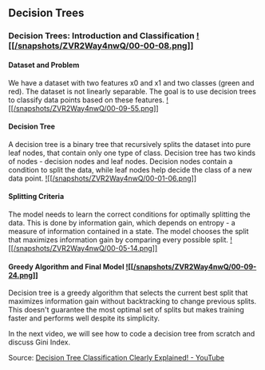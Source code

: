 ## Decision Trees
### Decision Trees: Introduction and Classification [![[/snapshots/ZVR2Way4nwQ/00-00-08.png]]](<https://youtu.be/ZVR2Way4nwQ?t=5s>)

#### Dataset and Problem

We have a dataset with two features x0 and x1 and two classes (green and red). The dataset is not linearly separable. The goal is to use decision trees to classify data points based on these features. [![[/snapshots/ZVR2Way4nwQ/00-09-55.png]]](<https://youtu.be/ZVR2Way4nwQ?t=592s>)

#### Decision Tree

A decision tree is a binary tree that recursively splits the dataset into pure leaf nodes, that contain only one type of class. Decision tree has two kinds of nodes - decision nodes and leaf nodes. Decision nodes contain a condition to split the data, while leaf nodes help decide the class of a new data point. [![[/snapshots/ZVR2Way4nwQ/00-01-06.png]]](<https://youtu.be/ZVR2Way4nwQ?t=64s>)

#### Splitting Criteria

The model needs to learn the correct conditions for optimally splitting the data. This is done by information gain, which depends on entropy - a measure of information contained in a state. The model chooses the split that maximizes information gain by comparing every possible split. [![[/snapshots/ZVR2Way4nwQ/00-05-14.png]]](<https://youtu.be/ZVR2Way4nwQ?t=311s>)

#### Greedy Algorithm and Final Model [![[/snapshots/ZVR2Way4nwQ/00-09-24.png]]](<https://youtu.be/ZVR2Way4nwQ?t=561s>)

Decision tree is a greedy algorithm that selects the current best split that maximizes information gain without backtracking to change previous splits. This doesn't guarantee the most optimal set of splits but makes training faster and performs well despite its simplicity. 

In the next video, we will see how to code a decision tree from scratch and discuss Gini Index. 

Source: [Decision Tree Classification Clearly Explained! - YouTube](https://www.youtube.com/watch?v=ZVR2Way4nwQ)
